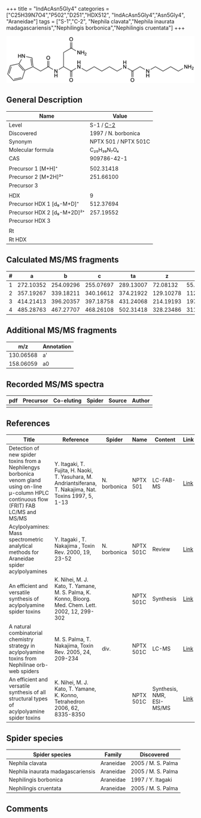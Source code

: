 +++
title = "IndAcAsn5Gly4"
categories = ["C25H39N7O4","P502","D251","HDX512",
"IndAcAsn5Gly4","Asn5Gly4",
"Araneidae"]
tags = ["S-1","C-2",
"Nephila clavata","Nephila inaurata madagascariensis","Nephilingis borbonica","Nephilingis cruentata"]
+++

![](/img/IndAcAsn5Gly4.png)

## General Description

| Name                        | Value                                                                          |
|-----------------------------|--------------------------------------------------------------------------------|
| Level                       | S-1 / [C-2](https://www.sciencedirect.com/science/article/pii/S0040402006009811) |
| Discovered                  | 1997 / N. borbonica                                                            |
| Synonym                     | NPTX 501 / NPTX 501C                                                           |
| Molecular formula           | C₂₅H₃₉N₇O₄                                                                     |
| CAS                         | 909786-42-1                                                                    |
|                             |                                                                                |
| Precursor 1 [M+H]⁺          | 502.31418                                                                      |
| Precursor 2 [M+2H]²⁺        | 251.66100                                                                      |
| Precursor 3                 |                                                                                |
|                             |                                                                                |
| HDX                         | 9                                                                              |
| Precursor HDX 1 [d₉-M+D]⁺   | 512.37694                                                                      |
| Precursor HDX 2 [d₉-M+2D]²⁺ | 257.19552                                                                      |
| Precursor HDX 3             |                                                                                |
|                             |                                                                                |
| Rt                          |                                                                                |
| Rt HDX                      |                                                                                |

## Calculated MS/MS fragments

| # | a         | b         | c         | ta        | z         | y         | tz        |
|---|-----------|-----------|-----------|-----------|-----------|-----------|-----------|
| 1 | 272.10352 | 254.09296 | 255.07697 | 289.13007 | 72.08132  | 55.05477  | 89.10787  |
| 2 | 357.19267 | 339.18211 | 340.16612 | 374.21922 | 129.10278 | 112.07623 | 146.12933 |
| 3 | 414.21413 | 396.20357 | 397.18758 | 431.24068 | 214.19193 | 197.16538 | 231.21848 |
| 4 | 485.28763 | 467.27707 | 468.26108 | 502.31418 | 328.23486 | 311.20831 | 345.26141 |

## Additional MS/MS fragments

| m/z       | Annotation |
|-----------|------------|
| 130.06568 | a'         |
| 158.06059 | a0         |

## Recorded MS/MS spectra

| pdf | Precursor | Co-eluting | Spider | Source | Author |
|-----|-----------|------------|--------|--------|--------|
|     |           |            |        |        |        |

## References

| Title                                                                                                                                          | Reference                                                                                                 | Spider       | Name      | Content                   | Link                                                                                                              |
|------------------------------------------------------------------------------------------------------------------------------------------------|-----------------------------------------------------------------------------------------------------------|--------------|-----------|---------------------------|-------------------------------------------------------------------------------------------------------------------|
| Detection of new spider toxins from a Nephilengys borbonica venom gland using on-line µ-column HPLC continuous flow (FRIT) FAB LC/MS and MS/MS | Y. Itagaki, T. Fujita, H. Naoki, T. Yasuhara, M. Andriantsiferana, T. Nakajima, Nat. Toxins 1997, 5, 1-13 | N. borbonica | NPTX 501  | LC-FAB-MS                 | [Link](https://onlinelibrary.wiley.com/doi/abs/10.1002/%28SICI%29%281997%295%3A1%3C1%3A%3AAID-NT1%3E3.0.CO%3B2-8) |
| Acylpolyamines: Mass spectrometric analytical methods for Araneidae spider acylpolyamines                                                      | Y. Itagaki , T. Nakajima , Toxin Rev. 2000, 19, 23-52                                                     | N. borbonica | NPTX 501C | Review                    | [Link](https://www.tandfonline.com/doi/abs/10.1081/TXR-100100314)                                                 |
| An efficient and versatile synthesis of acylpolyamine spider toxins                                                                            | K. Nihei, M. J. Kato, T. Yamane, M. S. Palma, K. Konno, Bioorg. Med. Chem. Lett. 2002, 12, 299-302        |              | NPTX 501C | Synthesis                 | [Link](https://www.sciencedirect.com/science/article/pii/S0960894X01007338)                                       |
| A natural combinatorial chemistry strategy in acylpolyamine toxins from Nephilinae orb-web spiders                                             | M. S. Palma, T. Nakajima, Toxin Rev. 2005, 24, 209-234                                                    | div.         | NPTX 501C | LC-MS                     | [Link](https://www.tandfonline.com/doi/abs/10.1081/TXR-200057857)                                                 |
| An efficient and versatile synthesis of all structural types of acylpolyamine spider toxins                                                    | K. Nihei, M. J. Kato, T. Yamane, K. Konno, Tetrahedron 2006, 62, 8335-8350                                |              | NPTX 501C | Synthesis, NMR, ESI-MS/MS | [Link](https://www.sciencedirect.com/science/article/pii/S0040402006009811)                                       | 

## Spider species

| Spider species                    | Family    | Discovered         |
|-----------------------------------|-----------|--------------------|
| Nephila clavata                   | Araneidae | 2005 / M. S. Palma |
| Nephila inaurata madagascariensis | Araneidae | 2005 / M. S. Palma |
| Nephilingis borbonica             | Araneidae | 1997 / Y. Itagaki  |
| Nephilingis cruentata             | Araneidae | 2005 / M. S. Palma |

## Comments